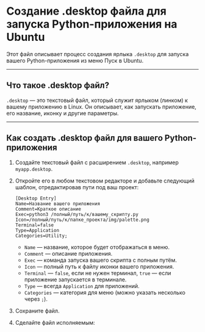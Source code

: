# Создание .desktop файла для запуска Python-приложения на Ubuntu

Этот файл описывает процесс создания ярлыка `.desktop` для запуска вашего Python-приложения из меню Пуск в Ubuntu.

---

## Что такое .desktop файл?

`.desktop` — это текстовый файл, который служит ярлыком (линком) к вашему приложению в Linux. Он описывает, как запускать приложение, его название, иконку и другие параметры.

---

## Как создать .desktop файл для вашего Python-приложения

1. Создайте текстовый файл с расширением `.desktop`, например `myapp.desktop`.

2. Откройте его в любом текстовом редакторе и добавьте следующий шаблон, отредактировав пути под ваш проект:

    ```
    [Desktop Entry]
    Name=Название вашего приложения
    Comment=Краткое описание
    Exec=python3 /полный/путь/к/вашему_скрипту.py
    Icon=/полный/путь/к/папке_проекта/img/palette.png
    Terminal=false
    Type=Application
    Categories=Utility;
    ```

   - `Name` — название, которое будет отображаться в меню.
   - `Comment` — описание приложения.
   - `Exec` — команда запуска вашего скрипта с полным путём.
   - `Icon` — полный путь к файлу иконки вашего приложения.
   - `Terminal` — `false`, если не нужен терминал, `true` — если приложение запускается в терминале.
   - `Type` — всегда `Application` для приложений.
   - `Categories` — категория для меню (можно указать несколько через `;`).

3. Сохраните файл.

4. Сделайте файл исполняемым:

